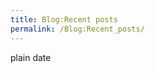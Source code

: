 ```yaml
---
title: Blog:Recent posts
permalink: /Blog:Recent_posts/
---
```


<bloglist summary="true" timestamp="true" count=50>

<title>

Recent posts

</title>

<type>plain</type> <order>date</order> </bloglist>